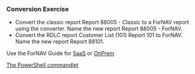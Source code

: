 ### Conversion Exercise

* Convert the classic report Report 88005 - Classic to a ForNAV report using the converter. Name the new report Report 88005 - ForNAV.
* Convert the RDLC report Customer List (101) Report 101 to ForNAV. Name the new report Report 88101.



Use the ForNAV Guide for [SaaS]() or [OnPrem]()

[The PowerShell commandlet](https://www.fornav.com/knowledge-base/powershell-cmdlet/)

<!-- ToDO -> edit links -->